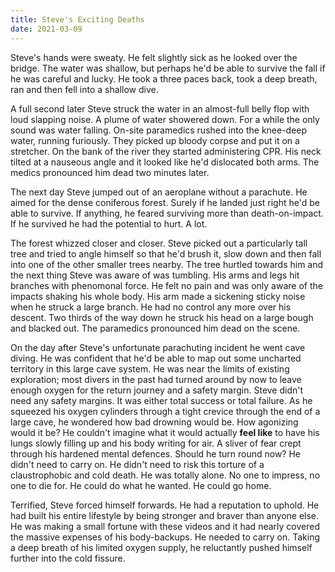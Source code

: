 ```yaml
---
title: Steve's Exciting Deaths
date: 2021-03-09
---
```


Steve's hands were sweaty. He felt slightly sick as he looked over the bridge. The water was shallow, but perhaps he'd be able to survive the fall if he was careful and lucky. He took a three paces back, took a deep breath, ran and then fell into a shallow dive.

A full second later Steve struck the water in an almost-full belly flop with loud slapping noise. A plume of water showered down. For a while the only sound was water falling. On-site paramedics rushed into the knee-deep water, running furiously. They picked up bloody corpse and put it on a stretcher. On the bank of the river they started administering CPR. His neck tilted at a nauseous angle and it looked like he'd dislocated both arms. The medics pronounced him dead two minutes later.

The next day Steve jumped out of an aeroplane without a parachute. He aimed for the dense coniferous forest. Surely if he landed just right he'd be able to survive. If anything, he feared surviving more than death-on-impact. If he survived he had the potential to hurt. A lot.

The forest whizzed closer and closer. Steve picked out a particularly tall tree and tried to angle himself so that he'd brush it, slow down and then fall into one of the other smaller trees nearby. The tree hurtled towards him and the next thing Steve was aware of was tumbling. His arms and legs hit branches with phenomonal force. He felt no pain and was only aware of the impacts shaking his whole body. His arm made a sickening sticky noise when he struck a large branch. He had no control any more over his descent. Two thirds of the way down he struck his head on a large bough and blacked out. The paramedics pronounced him dead on the scene.

On the day after Steve's unfortunate parachuting incident he went cave diving. He was confident that he'd be able to map out some uncharted territory in this large cave system. He was near the limits of existing exploration; most divers in the past had turned around by now to leave enough oxygen for the return journey and a safety margin. Steve didn't need any safety margins. It was either total success or total failure. As he squeezed his oxygen cylinders through a tight crevice through the end of a large cave, he wondered how bad drowning would be. How agonizing would it be? He couldn't imagine what it would actually **feel like** to have his lungs slowly filling up and his body writing for air. A sliver of fear crept through his hardened mental defences. Should he turn round now? He didn't need to carry on. He didn't need to risk this torture of a claustrophobic and cold death. He was totally alone. No one to impress, no one to die for. He could do what he wanted. He could go home.

Terrified, Steve forced himself forwards. He had a reputation to uphold. He had built his entire lifestyle by being stronger and braver than anyone else. He was making a small fortune with these videos and it had nearly covered the massive expenses of his body-backups. He needed to carry on. Taking a deep breath of his limited oxygen supply, he reluctantly pushed himself further into the cold fissure.
